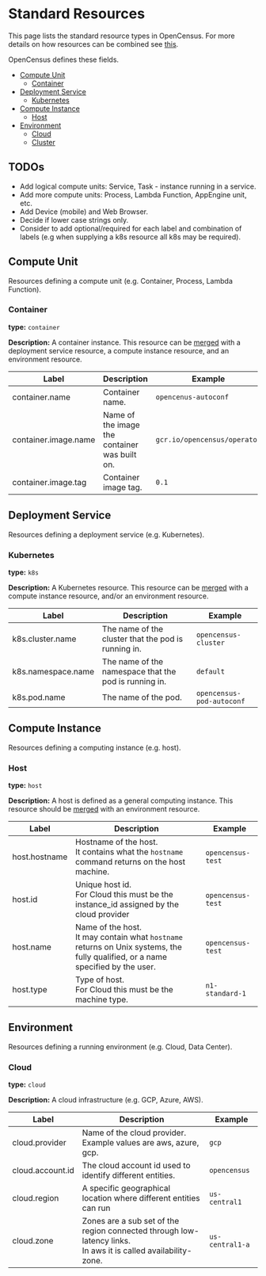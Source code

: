 # Standard Resources

This page lists the standard resource types in OpenCensus. For more details on how resources can 
be combined see [this](../specification/resource/Resource.md).

OpenCensus defines these fields.
 * [Compute Unit](#compute-unit)
   * [Container](#container)
 * [Deployment Service](#deployment-service)
   * [Kubernetes](#kubernetes)
 * [Compute Instance](#compute-instance)
   * [Host](#host)
 * [Environment](#environment)
   * [Cloud](#cloud)
   * [Cluster](#cluster)

## TODOs
* Add logical compute units: Service, Task - instance running in a service.
* Add more compute units: Process, Lambda Function, AppEngine unit, etc.
* Add Device (mobile) and Web Browser.
* Decide if lower case strings only.
* Consider to add optional/required for each label and combination of labels (e.g when supplying a 
k8s resource all k8s may be required).

## Compute Unit
Resources defining a compute unit (e.g. Container, Process, Lambda Function).

### Container
**type:** `container`

**Description:** A container instance. This resource can be [merged](../specification/resource/Resource.md#Merging) with a
deployment service resource, a compute instance resource, and an environment resource.

| Label  | Description  | Example  |
|---|---|---|
| container.name | Container name. | `opencenus-autoconf` |
| container.image.name | Name of the image the container was built on. | `gcr.io/opencensus/operator` |
| container.image.tag | Container image tag. | `0.1` |

## Deployment Service
Resources defining a deployment service (e.g. Kubernetes).

### Kubernetes
**type:** `k8s`

**Description:** A Kubernetes resource. This resource can be [merged](../specification/resource/Resource.md#Merging) with
a compute instance resource, and/or an environment resource.

| Label  | Description  | Example  |
|---|---|---|
| k8s.cluster.name | The name of the cluster that the pod is running in. | `opencensus-cluster` |
| k8s.namespace.name | The name of the namespace that the pod is running in. | `default` |
| k8s.pod.name | The name of the pod. | `opencensus-pod-autoconf` |

## Compute Instance
Resources defining a computing instance (e.g. host).

### Host
**type:** `host`

**Description:** A host is defined as a general computing instance. This resource should be
[merged](../specification/resource/Resource.md#Merging) with an environment resource.


| Label  | Description  | Example  |
|---|---|---|
| host.hostname | Hostname of the host.<br/> It contains what the `hostname` command returns on the host machine. | `opencensus-test` |
| host.id | Unique host id.<br/> For Cloud this must be the instance_id assigned by the cloud provider | `opencensus-test` |
| host.name | Name of the host.<br/> It may contain what `hostname` returns on Unix systems, the fully qualified, or a name specified by the user. | `opencensus-test` |
| host.type | Type of host.<br/> For Cloud this must be the machine type.| `n1-standard-1` |

## Environment

Resources defining a running environment (e.g. Cloud, Data Center).

### Cloud
**type:** `cloud`

**Description:** A cloud infrastructure (e.g. GCP, Azure, AWS).

| Label  | Description  | Example  |
|---|---|---|
| cloud.provider | Name of the cloud provider.<br/> Example values are aws, azure, gcp. | `gcp` |
| cloud.account.id | The cloud account id used to identify different entities. | `opencensus` |
| cloud.region | A specific geographical location where different entities can run | `us-central1` |
| cloud.zone | Zones are a sub set of the region connected through low-latency links.<br/> In aws it is called availability-zone. | `us-central1-a` |